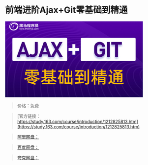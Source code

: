 # 前端进阶Ajax+Git零基础到精通

![img](../../../assets/study163/free/8bce543c418946a7aa177165654eebe1.jpg)

> 价格：免费

> [官方链接：https://study.163.com/course/introduction/1212825813.htm](https://study.163.com/course/introduction/1212825813.htm)

> [阿里网盘：]()

> [百度网盘：]()

> [夸克网盘：]()

